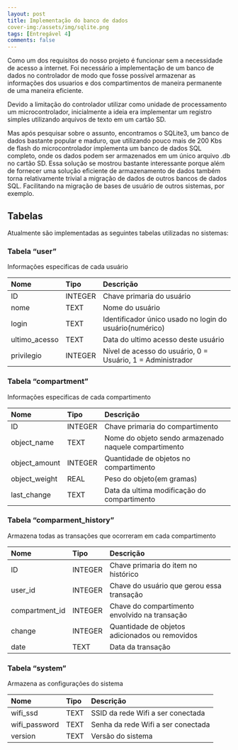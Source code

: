 ```yaml
---
layout: post
title: Implementação do banco de dados
cover-img:/assets/img/sqlite.png
tags: [Entregável 4]
comments: false
---
```


Como um dos requisitos do nosso projeto é funcionar sem a necessidade de acesso a internet. Foi necessário a implementação de um banco de dados no controlador de modo que fosse possível armazenar as informações dos usuarios e dos compartimentos de maneira permanente de uma maneira eficiente.

Devido a limitação do controlador utilizar como unidade de processamento um microcontrolador, inicialmente a ideia era implementar um registro simples utilizando arquivos de texto em um cartão SD.

Mas após pesquisar sobre o assunto, encontramos o SQLite3, um banco de dados bastante popular e maduro, que utilizando pouco mais de 200 Kbs de flash do microcontrolador implementa um banco de dados SQL completo, onde os dados podem ser armazenados em um único arquivo .db no cartão SD. Essa solução se mostrou bastante interessante porque além de fornecer uma solução eficiente  de armazenamento de dados também torna relativamente trivial a migração de dados de outros bancos de dados SQL. Facilitando na migração de bases de usuário de outros sistemas, por exemplo. 

## Tabelas

Atualmente são implementadas as seguintes tabelas utilizadas no sistemas:

### Tabela “user”

Informações especificas de cada usuário

| Nome | Tipo | Descrição |
| :------ |:--- | :--- |
| ID | INTEGER | Chave primaria do usuário |
| nome | TEXT| Nome do usuário|
| login| TEXT | Identificador único usado no login do usuário(numérico)|
| ultimo_acesso | TEXT   | Data do ultimo acesso deste usuário |
| privilegio | INTEGER   | Nível de acesso do usuário, 0 = Usuário, 1 = Administrador|
### Tabela “compartment”
Informações especificas de cada compartimento

| Nome | Tipo | Descrição |
| :------ |:--- | :--- |
| ID | INTEGER | Chave primaria do compartimento |
| object_name | TEXT| Nome do objeto sendo armazenado naquele compartimento|
| object_amount| INTEGER | Quantidade de objetos no compartimento |
| object_weight | REAL   | Peso do objeto(em gramas)|
| last_change | TEXT   | Data da ultima modificação do compartimento |
### Tabela “comparment_history” 

Armazena todas as transações que ocorreram em cada compartimento

| Nome | Tipo | Descrição |
| :------ |:--- | :--- |
| ID | INTEGER | Chave primaria do item no histórico |
| user_id| INTEGER| Chave do usuário que gerou essa transação| 
| compartment_id| INTEGER | Chave do compartimento envolvido na transação|
| change | INTEGER   | Quantidade de objetos adicionados ou removidos|
| date | TEXT   | Data da transação|


### Tabela “system”

Armazena as configurações do sistema

| Nome | Tipo | Descrição |
| :------ |:--- | :--- |
| wifi_ssd| TEXT| SSID da rede Wifi a ser conectada| 
| wifi_password| TEXT | Senha da rede Wifi a ser conectada |
| version | TEXT   | Versão do sistema|
